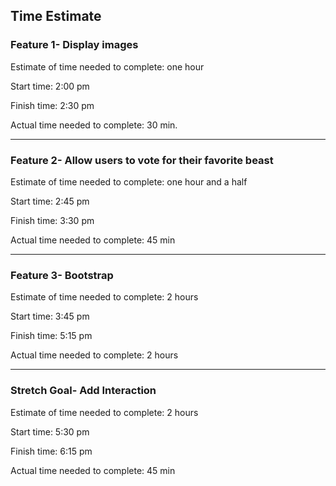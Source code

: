 ## Time Estimate 

###  Feature 1- Display images

Estimate of time needed to complete: one hour 

Start time:  2:00 pm

Finish time:  2:30 pm 

Actual time needed to complete: 30 min.
___________________________________________________________________

### Feature 2- Allow users to vote for their favorite beast

Estimate of time needed to complete: one hour and a half

Start time:  2:45 pm

Finish time:  3:30 pm

Actual time needed to complete: 45 min 

___________________________________________________________________

### Feature 3- Bootstrap

Estimate of time needed to complete: 2 hours

Start time:  3:45 pm

Finish time:  5:15 pm

Actual time needed to complete: 2 hours 
___________________________________________________________________

### Stretch Goal- Add Interaction

Estimate of time needed to complete: 2 hours

Start time:  5:30 pm

Finish time: 6:15 pm

Actual time needed to complete: 45 min
